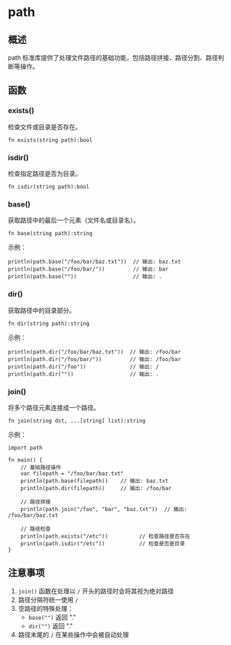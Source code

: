 # path

## 概述
path 标准库提供了处理文件路径的基础功能，包括路径拼接、路径分割、路径判断等操作。

## 函数

### exists()
检查文件或目录是否存在。

```nature
fn exists(string path):bool
```

### isdir()
检查指定路径是否为目录。

```nature
fn isdir(string path):bool
```

### base()
获取路径中的最后一个元素（文件名或目录名）。

```nature
fn base(string path):string
```

示例：
```nature
println(path.base("/foo/bar/baz.txt"))  // 输出: baz.txt
println(path.base("/foo/bar/"))         // 输出: bar
println(path.base(""))                  // 输出: .
```

### dir()
获取路径中的目录部分。

```nature
fn dir(string path):string
```

示例：
```nature
println(path.dir("/foo/bar/baz.txt"))  // 输出: /foo/bar
println(path.dir("/foo/bar/"))         // 输出: /foo/bar
println(path.dir("/foo"))              // 输出: /
println(path.dir(""))                  // 输出: .
```

### join()
将多个路径元素连接成一个路径。

```nature
fn join(string dst, ...[string] list):string
```

示例：
```nature
import path

fn main() {
    // 基础路径操作
    var filepath = "/foo/bar/baz.txt"
    println(path.base(filepath))    // 输出: baz.txt
    println(path.dir(filepath))     // 输出: /foo/bar
    
    // 路径拼接
    println(path.join("/foo", "bar", "baz.txt"))  // 输出: /foo/bar/baz.txt
    
    // 路径检查
    println(path.exists("/etc"))          // 检查路径是否存在
    println(path.isdir("/etc"))           // 检查是否是目录
}
```

## 注意事项
1. `join()` 函数在处理以 `/` 开头的路径时会将其视为绝对路径
2. 路径分隔符统一使用 `/`
3. 空路径的特殊处理：
   - `base("")` 返回 "."
   - `dir("")` 返回 "."
4. 路径末尾的 `/` 在某些操作中会被自动处理